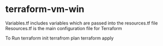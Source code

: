 # terraform-vm-win

Variables.tf includes variables which are passed into the resources.tf file
Resources.tf is the main configuration file for Terraform


To Run 
terraform init
terrafrom plan
terraform apply


